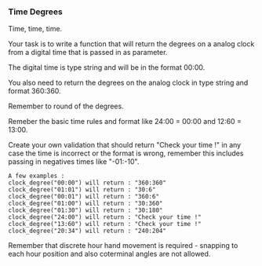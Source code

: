 ### Time Degrees

Time, time, time. 

Your task is to write a function that will return the degrees on a analog clock from a digital time that is passed in as parameter. 

The digital time is type string and will be in the format 00:00. 

You also need to return the degrees on the analog clock in type string and format 360:360. 

Remember to round of the degrees. 

Remeber the basic time rules and format like 24:00 = 00:00 and 12:60 = 13:00. 

Create your own validation that should return "Check your time !" in any case the time is incorrect or the format is wrong, remember this includes passing in negatives times like "-01:-10".
```
A few examples :
clock_degree("00:00") will return : "360:360"
clock_degree("01:01") will return : "30:6"
clock_degree("00:01") will return : "360:6"
clock_degree("01:00") will return : "30:360"
clock_degree("01:30") will return : "30:180"
clock_degree("24:00") will return : "Check your time !"
clock_degree("13:60") will return : "Check your time !"
clock_degree("20:34") will return : "240:204"
```
Remember that discrete hour hand movement is required - snapping to each hour position and also coterminal angles are not allowed.
